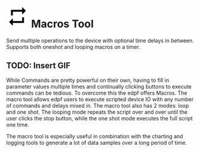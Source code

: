# <img src='PC/HostApp/HostApp/Resources/repeat.png' style="width:60px;"/> Macros Tool
Send multiple operations to the device with optional time delays in between. Supports both oneshot and looping macros on a timer.

## TODO: Insert GIF

While Commands are pretty powerful on their own, having to fill in parameter values multiple times and continually clicking buttons to execute commands can be tedious. To overcome this the edpf offers Macros. The macro tool allows edpf users to execute scripted device IO with any number of commands and delays mixed in. The macro tool also has 2 modes: loop and one shot. The looping mode repeats the script over and over until the user clicks the stop button, while the one shot mode executes the full script one time.

The macro tool is especially useful in combination with the charting and logging tools to generate a lot of data samples over a long period of time.

